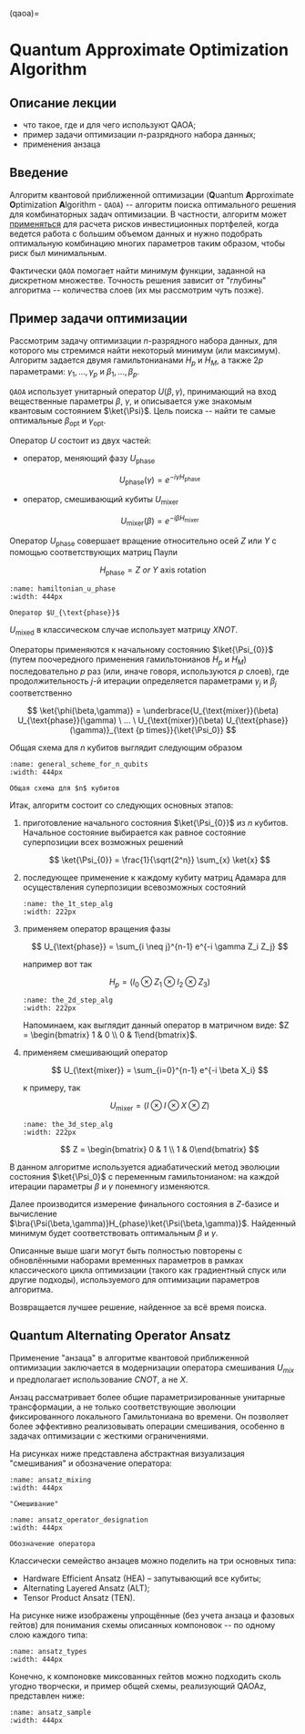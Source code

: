 (qaoa)=

# Quantum Approximate Optimization Algorithm

## Описание лекции

- что такое, где и для чего используют QAOA;
- пример задачи оптимизации $n$-разрядного набора данных;
- применения анзаца

## Введение

Алгоритм квантовой приближенной оптимизации (**Q**uantum **A**pproximate **O**ptimization **A**lgorithm - `QAOA`) -- алгоритм поиска оптимального решения для комбинаторных задач оптимизации. В частности, алгоритм может [применяться](https://medium.com/mdr-inc/portfolio-optimization-with-minimum-risk-using-qaoa-e29e1d66c194) для расчета рисков инвестиционных портфелей, когда ведется работа с большим объемом данных и нужно подобрать оптимальную комбинацию многих параметров таким образом, чтобы риск был минимальным.

Фактически `QAOA` помогает найти минимум функции, заданной на дискретном множестве. Точность решения зависит от "глубины" алгоритма -- количества слоев (их мы рассмотрим чуть позже).

## Пример задачи оптимизации

Рассмотрим задачу оптимизации $n$-разрядного набора данных, для которого мы стремимся найти некоторый минимум (или максимум). Алгоритм задается двумя гамильтонианами $H_{p}$ и $H_{M}$, а также $2p$ параметрами: $\gamma_{1}, ..., \gamma_{p}$ и $\beta_{1}, ..., \beta_{p}$.


`QAOA` использует унитарный оператор $U(\beta,\gamma)$, принимающий на вход вещественные параметры $\beta$, $\gamma$, и описывается уже знакомым квантовым состоянием $\ket{\Psi}$. Цель поиска -- найти те самые оптимальные $\beta_{\text{opt}}$ и $\gamma_{\text{opt}}$.

Оператор $U$ состоит из двух частей:

- оператор, меняющий фазу $U_{\text{phase}}$

    $$
    U_{\text{phase}}(\gamma) = e^{ -i {\gamma} H_{\text{phase}} }
    $$

- оператор, смешивающий кубиты $U_{\text{mixer}}$

    $$
    U_{\text{mixer}}(\beta) = e^{ -i {\beta} H_{\text{mixer}} }
    $$

Оператор $U_{\text{phase}}$ совершает вращение относительно осей $Z$ или $Y$ с помощью соответствующих матриц Паули

$$
H_{\text{phase}} = Z \ or \ Y \ \text{axis rotation}
$$

```{figure} /_static/qaoablock/hamiltonian_u_phase.png
:name: hamiltonian_u_phase
:width: 444px

Оператор $U_{\text{phase}}$
```

$U_{\text{mixed}}$ в классическом случае использует матрицу $XNOT$.

Операторы применяются к начальному состоянию $\ket{\Psi_{0}}$ (путем поочередного применения гамильтонианов $H_{p}$ и $H_{M}$) последовательно $р$ раз (или, иначе говоря, используются $p$ слоев), где продолжительность $j$-й итерации определяется параметрами $\gamma_{j}$ и $\beta_{j}$ соответственно

$$
\ket{\phi(\beta,\gamma)} = \underbrace{U_{\text{mixer}}(\beta) U_{\text{phase}}(\gamma) \ ... \ U_{\text{mixer}}(\beta) U_{\text{phase}}(\gamma)}_{\text {p times}}{\ket{\Psi_0}}
$$

Общая схема для $n$ кубитов выглядит следующим образом

```{figure} /_static/qaoablock/general_scheme_for_n_qubits.png
:name: general_scheme_for_n_qubits
:width: 444px

Общая схема для $n$ кубитов
```

Итак, алгоритм состоит со следующих основных этапов:

1. приготовление начального состояния $\ket{\Psi_{0}}$ из $n$ кубитов. Начальное состояние выбирается как равное состояние суперпозиции всех возможных решений

    $$
    \ket{\Psi_{0}} = \frac{1}{\sqrt{2^n}} \sum_{x} \ket{x}
    $$


2. последующее применение к каждому кубиту матриц Адамара для осуществления суперпозиции всевозможных состояний

    ```{figure} /_static/qaoablock/the_1t_step_alg.png
    :name: the_1t_step_alg
    :width: 222px
    ```

3. применяем оператор вращения фазы

    $$
    U_{\text{phase}} = \sum_{i \neq j}^{n-1} e^{-i \gamma Z_i Z_j}
    $$

    например вот так

    $$
    H_p = (I_0 \otimes Z_1 \otimes I_2 \otimes Z_3)
    $$

    ```{figure} /_static/qaoablock/the_2d_step_alg.png
    :name: the_2d_step_alg
    :width: 222px
    ```

    Напоминаем, как выглядит данный оператор в матричном виде: $Z = \begin{bmatrix} 1 & 0 \\ 0 & 1\end{bmatrix}$.

4. применяем смешивающий оператор

    $$
    U_{\text{mixer}} = \sum_{i=0}^{n-1} e^{-i \beta X_i}
    $$

    к примеру, так

    $$
    U_{\text{mixer}} = (I \otimes I \otimes X \otimes Z)
    $$

    ```{figure} /_static/qaoablock/the_3d_step_alg.png
    :name: the_3d_step_alg
    :width: 222px
    ```

    $$
    Z = \begin{bmatrix} 0 & 1 \\ 1 & 0\end{bmatrix}
    $$

В данном алгоритме используется адиабатический метод эволюции состояния $\ket{\Psi_0}$ с переменным гамильтонианом: на каждой итерации параметры $\beta$ и $\gamma$ понемногу изменяются.

Далее производится измерение финального состояния в $Z$-базисе и вычисление $\bra{\Psi(\beta,\gamma)}H_{phase}\ket{\Psi(\beta,\gamma)}$. Найденный минимум будет соответствовать оптимальным $\beta$ и $\gamma$.

Описанные выше шаги могут быть полностью повторены с обновлёнными наборами временных параметров в рамках классического цикла оптимизации (такого как градиентный спуск или другие подходы), используемого для оптимизации параметров алгоритма.

Возвращается лучшее решение, найденное за всё время поиска.


## Quantum Alternating Operator Ansatz

Применение "анзаца" в алгоритме квантовой приближенной оптимизации заключается в модернизации оператора смешивания $U_{mix}$ и предполагает использование $CNOT$, а не $X$.

Анзац рассматривает более общие параметризированные унитарные трансформации, а не только соответствующие эволюции фиксированного локального Гамильтониана во времени. Он позволяет более эффективно реализовывать операции смешивания, особенно в задачах оптимизации с жесткими ограничениями.

На рисунках ниже представлена абстрактная визуализация "смешивания" и обозначение оператора:

```{figure} /_static/qaoablock/ansatz_mixing.png
:name: ansatz_mixing
:width: 444px

"Смешивание"
```

```{figure} /_static/qaoablock/ansatz_operator_designation.png
:name: ansatz_operator_designation
:width: 444px

Обозначение оператора
```

Классически семейство анзацев можно поделить на три основных типа:
- Hardware Efficient Ansatz (HEA) – запутывающий все кубиты;
- Alternating Layered Ansatz (ALT);
- Tensor Product Ansatz (TEN).

На рисунке ниже изображены упрощённые (без учета анзаца и фазовых гейтов) для понимания схемы описанных компоновок -- по одному слою каждого типа:

```{figure} /_static/qaoablock/ansats_types.png
:name: ansatz_types
:width: 444px
```

Конечно, к компоновке миксованных гейтов можно подходить сколь угодно творчески, и пример общей схемы, реализующий QAOAz, представлен ниже:


```{figure} /_static/qaoablock/ansatz_sample.png
:name: ansatz_sample
:width: 444px
```
